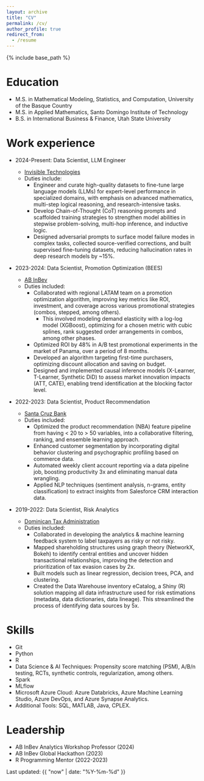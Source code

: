 ```yaml
---
layout: archive
title: "CV"
permalink: /cv/
author_profile: true
redirect_from:
  - /resume
---
```


{% include base_path %}

Education
======
<!-- * Ph.D. in Mathematics and Statistics, University of the Basque Country, 2029 (expected) -->
* M.S. in Mathematical Modeling, Statistics, and Computation, University of the Basque Country
* M.S. in Applied Mathematics, Santo Domingo Institute of Technology
* B.S. in International Business & Finance, Utah State University
<!-- * B.E. in Civil Engineering (first year), Santo Domingo Institute of Technology -->

Work experience
======
* 2024-Present: Data Scientist, LLM Engineer
  * [Invisible Technologies](https://www.invisible.co/)
  * Duties include:
    * Engineer and curate high-quality datasets to fine-tune large language models (LLMs) for expert-level performance in specialized domains, with emphasis on advanced mathematics, multi-step logical reasoning, and research-intensive tasks.
    * Develop Chain-of-Thought (CoT) reasoning prompts and scaffolded training strategies to strengthen model abilities in stepwise problem-solving, multi-hop inference, and inductive logic.
    * Designed adversarial prompts to surface model failure modes in complex tasks, collected source-verified corrections, and built supervised fine-tuning datasets, reducing hallucination rates in deep research models by ~15%.

* 2023-2024: Data Scientist, Promotion Optimization (BEES)
  * [AB InBev](https://www.ab-inbev.com/)
  * Duties included:
    * Collaborated with regional LATAM team on a promotion optimization algorithm, improving key metrics like ROI, investment, and coverage across various promotional strategies (combos, stepped, among others).
      * This involved modeling demand elasticity with a log-log model (XGBoost), optimizing for a chosen metric with cubic splines, rank suggested order arrangements in combos, among other phases.
    * Optimized ROI by 48% in A/B test promotional experiments in the market of Panama, over a period of 8 months.
    * Developed an algorithm targeting first-time purchasers, optimizing discount allocation and saving on budget.
    * Designed and implemented causal inference models (X-Learner, T-Learner, Synthetic DiD) to assess market innovation impacts (ATT, CATE), enabling trend identification at the blocking factor level.


* 2022-2023: Data Scientist, Product Recommendation
  * [Santa Cruz Bank](https://bsc.com.do/home)
  * Duties included:
    * Optimized the product recommendation (NBA) feature pipeline from having < 20 to > 50 variables, into a collaborative filtering, ranking, and ensemble learning approach.
    * Enhanced customer segmentation by incorporating digital behavior clustering and psychographic profiling based on commerce data.
    * Automated weekly client account reporting via a data pipeline job, boosting productivity 3x and eliminating manual data wrangling.
    * Applied NLP techniques (sentiment analysis, n-grams, entity classification) to extract insights from Salesforce CRM interaction data.


* 2019-2022: Data Scientist, Risk Analytics
  * [Dominican Tax Administration](https://dgii.gov.do/Paginas/default.aspx)
  * Duties included:
    * Collaborated in developing the analytics & machine learning feedback system to label taxpayers as risky or not risky.
    * Mapped shareholding structures using graph theory (NetworkX, Bokeh) to identify central entities and uncover hidden transactional relationships, improving the detection and prioritization of tax evasion cases by 2x.
    * Built models such as linear regression, decision trees, PCA, and clustering.
    * Created the Data Warehouse inventory eCatalog, a Shiny (R) solution mapping all data infrastructure used for risk estimations (metadata, data dictionaries, data lineage). This streamlined the process of identifying data sources by 5x.



Skills
======
* Git
* Python
* R
* Data Science & AI Techniques: Propensity score matching (PSM), A/B/n testing, RCTs, synthetic controls, regularization, among others.
* Spark
* MLflow
* Microsoft Azure Cloud: Azure Databricks, Azure Machine Learning Studio, Azure DevOps, and Azure Synapse Analytics.
* Additional Tools: SQL, MATLAB, Java, CPLEX.


Leadership
======
* AB InBev Analytics Workshop Professor (2024)
* AB InBev Global Hackathon (2023)
* R Programming Mentor (2022-2023)



Last updated: {{ "now" | date: "%Y-%m-%d" }}
